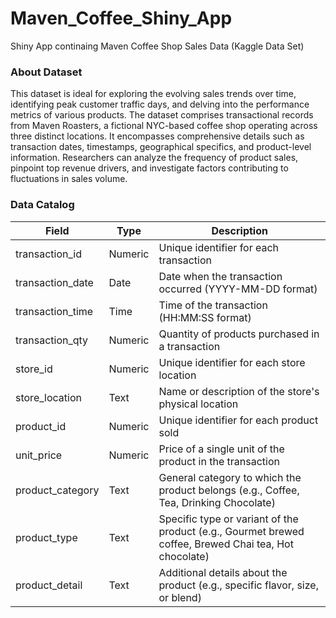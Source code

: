 # Maven_Coffee_Shiny_App

Shiny App continaing Maven Coffee Shop Sales Data (Kaggle Data Set)


### About Dataset

This dataset is ideal for exploring the evolving sales trends over time, identifying peak customer traffic days, and delving into the performance metrics of various products. The dataset comprises transactional records from Maven Roasters, a fictional NYC-based coffee shop operating across three distinct locations. It encompasses comprehensive details such as transaction dates, timestamps, geographical specifics, and product-level information. Researchers can analyze the frequency of product sales, pinpoint top revenue drivers, and investigate factors contributing to fluctuations in sales volume.

### Data Catalog

| Field |	Type |	Description|
| ----- | ----- | ----- |
| transaction_id |	Numeric |	Unique identifier for each transaction |
| transaction_date |	Date |	Date when the transaction occurred (YYYY-MM-DD format) |
| transaction_time |	Time |	Time of the transaction (HH:MM:SS format) |
| transaction_qty |	Numeric |	Quantity of products purchased in a transaction |
| store_id	| Numeric |	Unique identifier for each store location |
| store_location |	Text |	Name or description of the store's physical location |
| product_id |	Numeric	| Unique identifier for each product sold |
| unit_price |	Numeric |	Price of a single unit of the product in the transaction |
| product_category |	Text |	General category to which the product belongs (e.g., Coffee, Tea, Drinking Chocolate) |
| product_type |	Text |	Specific type or variant of the product (e.g., Gourmet brewed coffee, Brewed Chai tea, Hot chocolate) |
| product_detail |	Text |	Additional details about the product (e.g., specific flavor, size, or blend) |
